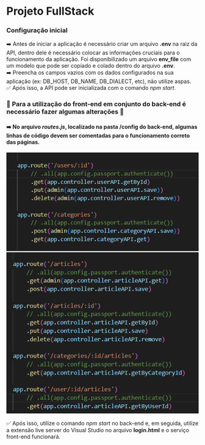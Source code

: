 # Projeto FullStack
### Configuração inicial
➡️ Antes de iniciar a aplicação é necessário criar um arquivo **.env** na raiz da API, dentro dele é necessário colocar as informações cruciais para o funcionamento da aplicação. Foi disponibilizado um arquivo **env_file** com um modelo que pode ser copiado e colado dentro do arquivo **.env**.<br>
➡️ Preencha os campos vazios com os dados configurados na sua aplicação (ex: DB_HOST, DB_NAME, DB_DIALECT, etc), não utilize aspas.<br>
✅ Após isso, a API pode ser inicializada com o comando *npm start*.

### 🛑 Para a utilização do front-end em conjunto do back-end é necessário fazer algumas alterações 🛑
#### ➡️ No arquivo *routes.js*, localizado na pasta /config do back-end, algumas linhas de código devem ser comentadas para o funcionamento correto das páginas.
![image](Images-Readme/image.png)
![image](Images-Readme/image2.png)

✅ Após isso, utilize o comando *npm start* no back-end e, em seguida, utilize a extensão live server do Visual Studio no arquivo **login.html** e o serviço front-end funcionará.
